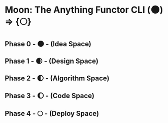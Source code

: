 # Moon: The Anything Functor CLI (🌑) => {🌕}

## Phase 0 - 🌑 - (Idea Space)

## Phase 1 - 🌒 - (Design Space)

## Phase 2 - 🌓 - (Algorithm Space)

## Phase 3 - 🌔 - (Code Space)

## Phase 4 - 🌕 - (Deploy Space)